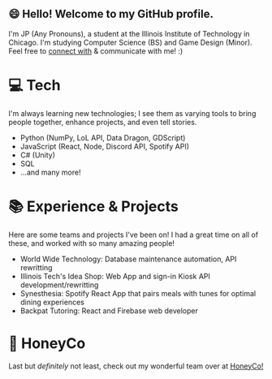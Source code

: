 ## :smile: Hello! Welcome to my GitHub profile. 
I'm JP (Any Pronouns), a student at the Illinois Institute of Technology in Chicago. I'm studying Computer Science (BS) and Game Design (Minor). Feel free to [connect with](https://www.linkedin.com/in/jprila/) & communicate with me! :)


# :computer: Tech
I'm always learning new technologies; I see them as varying tools to bring people together, enhance projects, and even tell stories. 
- Python (NumPy, LoL API, Data Dragon, GDScript)
- JavaScript (React, Node, Discord API, Spotify API)
- C# (Unity)
- SQL
- ...and many more!

# :books: Experience & Projects
Here are some teams and projects I've been on! I had a great time on all of these, and worked with so many amazing people!
- World Wide Technology: Database maintenance automation, API rewritting
- Illinois Tech's Idea Shop: Web App and sign-in Kiosk API development/rewritting
- Synesthesia: Spotify React App that pairs meals with tunes for optimal dining experiences
- Backpat Tutoring: React and Firebase web developer

# :honey_pot: HoneyCo
Last but *definitely* not least, check out my wonderful team over at [HoneyCo!](https://www.honeycogames.com/)
